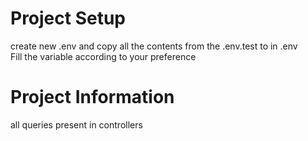 # Project Setup

create new .env and copy all the contents from the .env.test to in .env  
Fill the variable according to your preference

# Project Information

all queries present in controllers
